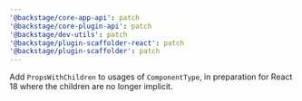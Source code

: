 ```yaml
---
'@backstage/core-app-api': patch
'@backstage/core-plugin-api': patch
'@backstage/dev-utils': patch
'@backstage/plugin-scaffolder-react': patch
'@backstage/plugin-scaffolder': patch
---
```


Add `PropsWithChildren` to usages of `ComponentType`, in preparation for React 18 where the children are no longer implicit.

